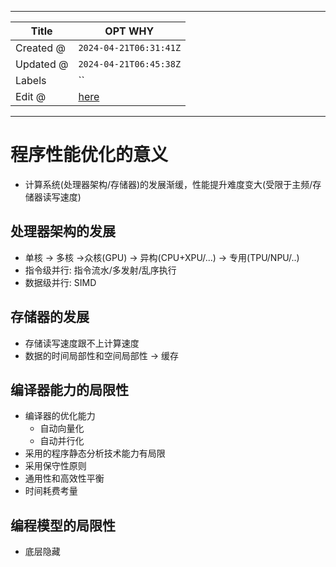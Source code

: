 -----

| Title     | OPT WHY                                           |
| --------- | ------------------------------------------------- |
| Created @ | `2024-04-21T06:31:41Z`                            |
| Updated @ | `2024-04-21T06:45:38Z`                            |
| Labels    | \`\`                                              |
| Edit @    | [here](https://github.com/junxnone/csc/issues/23) |

-----

# 程序性能优化的意义

  - 计算系统(处理器架构/存储器)的发展渐缓，性能提升难度变大(受限于主频/存储器读写速度)

## 处理器架构的发展

  - 单核 -\> 多核 -\>众核(GPU) -\> 异构(CPU+XPU/...) -\> 专用(TPU/NPU/..)
  - 指令级并行: 指令流水/多发射/乱序执行
  - 数据级并行: SIMD

## 存储器的发展

  - 存储读写速度跟不上计算速度
  - 数据的时间局部性和空间局部性 -\> 缓存

## 编译器能力的局限性

  - 编译器的优化能力
      - 自动向量化
      - 自动并行化
  - 采用的程序静态分析技术能力有局限
  - 采用保守性原则
  - 通用性和高效性平衡
  - 时间耗费考量

## 编程模型的局限性

  - 底层隐藏
